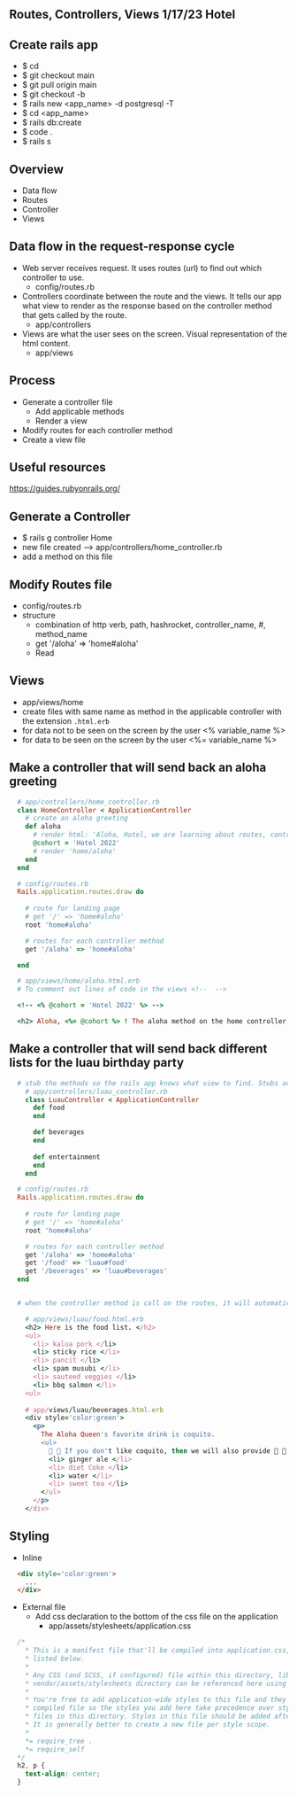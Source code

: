 ## Routes, Controllers, Views 1/17/23 Hotel

## Create rails app
- $ cd <github-repo>
- $ git checkout main
- $ git pull origin main
- $ git checkout -b <branch-name>
- $ rails new <app_name> -d postgresql -T
- $ cd <app_name>
- $ rails db:create
- $ code .
- $ rails s

 ## Overview
 - Data flow
 - Routes
 - Controller
 - Views

## Data flow in the request-response cycle
- Web server receives request. It uses routes (url) to find out which controller to use.
  - config/routes.rb
- Controllers coordinate between the route and the views. It tells our app what view to render as the response based on the controller method that gets called by the route.
  - app/controllers
- Views are what the user sees on the screen. Visual representation of the html content.
  - app/views

## Process
- Generate a controller file
  - Add applicable methods
  - Render a view
- Modify routes for each controller method
- Create a view file

## Useful resources
https://guides.rubyonrails.org/

## Generate a Controller
 - $ rails g controller Home
  - new file created --> app/controllers/home_controller.rb
  - add a method on this file

## Modify Routes file
 - config/routes.rb
 - structure
    - combination of http verb, path, hashrocket, controller_name, #, method_name
    - get '/aloha' => 'home#aloha'
    - Read 

## Views
  - app/views/home
  - create files with same name as method in the applicable controller with the extension `.html.erb`
  - for data not to be seen on the screen by the user
  <% variable_name %>
  - for data to be seen on the screen by the user
  <%= variable_name %>

## Make a controller that will send back an aloha greeting 
```ruby
  # app/controllers/home_controller.rb
  class HomeController < ApplicationController
    # create an aloha greeting
    def aloha
      # render html: 'Aloha, Hotel, we are learning about routes, controllers, and views!'
      @cohort = 'Hotel 2022'
      # render 'home/aloha'
    end
  end

  # config/routes.rb
  Rails.application.routes.draw do
    
    # route for landing page
    # get '/' => 'home#aloha'
    root 'home#aloha'

    # routes for each controller method
    get '/aloha' => 'home#aloha'

  end

  # app/views/home/aloha.html.erb
  # To comment out lines of code in the views <!--  -->

  <!-- <% @cohort = 'Hotel 2022' %> --> 

  <h2> Aloha, <%= @cohort %> ! The aloha method on the home controller delivered this view to the screen. </h2>
```

## Make a controller that will send back different lists for the luau birthday party
```ruby
  # stub the methods so the rails app knows what view to find. Stubs are empty methods.
    # app/controllers/luau_controller.rb
    class LuauController < ApplicationController
      def food
      end

      def beverages
      end
      
      def entertainment
      end
    end

  # config/routes.rb
  Rails.application.routes.draw do
    
    # route for landing page
    # get '/' => 'home#aloha'
    root 'home#aloha'

    # routes for each controller method
    get '/aloha' => 'home#aloha'
    get '/food' => 'luau#food'
    get '/beverages' => 'luau#beverages'
  end


  # when the controller method is call on the routes, it will automatically display what is on the views file

    # app/views/luau/food.html.erb
    <h2> Here is the food list. </h2>
    <ul>
      <li> kalua pork </li>
      <li> sticky rice </li>
      <li> pancit </li>
      <li> spam musubi </li>
      <li> sauteed veggies </li>
      <li> bbq salmon </li>
    <ul>
    
    # app/views/luau/beverages.html.erb
    <div style='color:green'>
      <p> 
        The Aloha Queen's favorite drink is coquito.
        <ul>
          🧉 🍹 If you don't like coquito, then we will also provide 🧉 🍹
          <li> ginger ale </li>
          <li> diet Coke </li>
          <li> water </li>
          <li> sweet tea </li>
        </ul>
      </p>
    </div>
```

## Styling
- Inline
```html
  <div style='color:green'>
    ...
  </div>
```
- External file
  - Add css declaration to the bottom of the css file on the application
    - app/assets/stylesheets/application.css
```css
  /*
    * This is a manifest file that'll be compiled into application.css, which will include all the files
    * listed below.
    *
    * Any CSS (and SCSS, if configured) file within this directory, lib/assets/stylesheets, or any plugin's
    * vendor/assets/stylesheets directory can be referenced here using a relative path.
    *
    * You're free to add application-wide styles to this file and they'll appear at the bottom of the
    * compiled file so the styles you add here take precedence over styles defined in any other CSS
    * files in this directory. Styles in this file should be added after the last require_* statement.
    * It is generally better to create a new file per style scope.
    *
    *= require_tree .
    *= require_self
  */
  h2, p {
    text-align: center;
  }
```